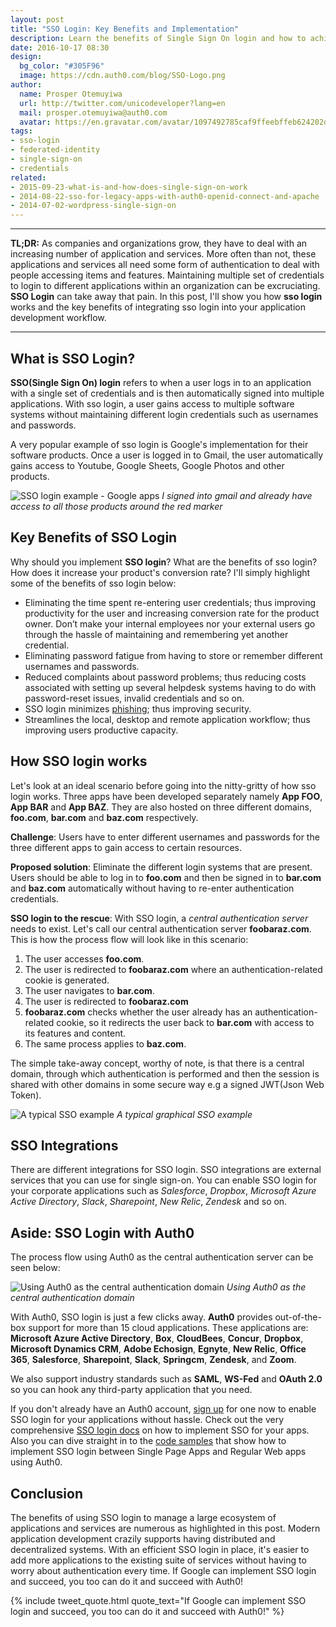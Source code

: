 ```yaml
---
layout: post
title: "SSO Login: Key Benefits and Implementation"
description: Learn the benefits of Single Sign On login and how to achieve it with Auth0
date: 2016-10-17 08:30
design:
  bg_color: "#305F96"
  image: https://cdn.auth0.com/blog/SSO-Logo.png
author:
  name: Prosper Otemuyiwa
  url: http://twitter.com/unicodeveloper?lang=en
  mail: prosper.otemuyiwa@auth0.com
  avatar: https://en.gravatar.com/avatar/1097492785caf9ffeebffeb624202d8f?s=200
tags:
- sso-login
- federated-identity
- single-sign-on
- credentials
related:
- 2015-09-23-what-is-and-how-does-single-sign-on-work
- 2014-08-22-sso-for-legacy-apps-with-auth0-openid-connect-and-apache
- 2014-07-02-wordpress-single-sign-on
---
```


---

**TL;DR:** As companies and organizations grow, they have to deal with an increasing number of application and services. More often than not, these applications and services all need some form of authentication to deal with people accessing items and features. Maintaining multiple set of credentials to login to different applications within an organization can be excruciating. **SSO Login** can take away that pain. In this post, I'll show you how **sso login** works and the key benefits of integrating sso login into your application development workflow.

---

## What is SSO Login?

**SSO(Single Sign On) login** refers to when a user logs in to an application with a single set of credentials and is then automatically signed into multiple applications. With sso login, a user gains access to multiple software systems without maintaining different login credentials such as usernames and passwords.

A very popular example of sso login is Google's implementation for their software products. Once a user is logged in to Gmail, the user automatically gains access to Youtube, Google Sheets, Google Photos and other products.

![SSO login example - Google apps](https://cdn.auth0.com/blog/sso-google-upload.png)
_I signed into gmail and already have access to all those products around the red marker_

## Key Benefits of SSO Login

Why should you implement **SSO login**? What are the benefits of sso login? How does it increase your product's conversion rate? I'll simply highlight some of the benefits of sso login below:

* Eliminating the time spent re-entering user credentials; thus improving productivity for the user and increasing conversion rate for the product owner. Don’t make your internal employees nor your external users go through the hassle of maintaining and remembering yet another credential.
* Eliminating password fatigue from having to store or remember different usernames and passwords.
* Reduced complaints about password problems; thus reducing costs associated with setting up several helpdesk systems having to do with password-reset issues, invalid credentials and so on.
* SSO login minimizes [phishing](https://en.wikipedia.org/wiki/Phishing); thus improving security.
* Streamlines the local, desktop and remote application workflow; thus improving users productive capacity.

## How SSO login works

Let's look at an ideal scenario before going into the nitty-gritty of how sso login works. Three apps have been developed separately namely **App FOO**, **App BAR** and **App BAZ**. They are also hosted on three different domains, **foo.com**, **bar.com** and **baz.com** respectively.

**Challenge**: Users have to enter different usernames and passwords for the three different apps to gain access to certain resources.

**Proposed solution**: Eliminate the different login systems that are present. Users should be able to log in to **foo.com** and then be signed in to  **bar.com** and **baz.com** automatically without having to re-enter authentication credentials.

**SSO login to the rescue**: With SSO login, a *central authentication server* needs to exist. Let's call our central authentication server **foobaraz.com**. This is how the process flow will look like in this scenario:

1. The user accesses **foo.com**.
2. The user is redirected to **foobaraz.com** where an authentication-related cookie is generated.
3. The user navigates to **bar.com**.
4. The user is redirected to **foobaraz.com**
5. **foobaraz.com** checks whether the user already has an authentication-related cookie, so it redirects the user back to **bar.com** with access to its features and content.
6. The same process applies to **baz.com**.

The simple take-away concept, worthy of note, is that there is a central domain, through which authentication is performed and then the session is shared with other domains in some secure way e.g a signed JWT(Json Web Token).

![A typical SSO example](https://cdn.auth0.com/blog/sso/typical-sso.png)
_A typical graphical SSO example_

## SSO Integrations

There are different integrations for SSO login. SSO integrations are external services that you can use for single sign-on. You can enable SSO login for your corporate applications such as *Salesforce*, *Dropbox*, *Microsoft Azure Active Directory*, *Slack*, *Sharepoint*, *New Relic*, *Zendesk* and so on.

## Aside: SSO Login with Auth0

The process flow using Auth0 as the central authentication server can be seen below:

![Using Auth0 as the central authentication domain](https://cdn.auth0.com/blog/sso/auth0.png)
_Using Auth0 as the central authentication domain_

With Auth0, SSO login is just a few clicks away. **Auth0** provides out-of-the-box support for more than 15 cloud applications. These applications are: **Microsoft Azure Active Directory**, **Box**, **CloudBees**, **Concur**, **Dropbox**, **Microsoft Dynamics CRM**, **Adobe Echosign**, **Egnyte**, **New Relic**, **Office 365**, **Salesforce**, **Sharepoint**, **Slack**, **Springcm**, **Zendesk**, and **Zoom**.

We also support industry standards such as **SAML**, **WS-Fed** and **OAuth 2.0** so you can hook any third-party application that you need.

If you don't already have an Auth0 account, [sign up](https://auth0.com/signup) for one now to enable SSO login for your applications without hassle. Check out the very comprehensive [SSO login docs](https://auth0.com/docs/sso) on how to implement SSO for your apps. Also you can dive straight in to the [code samples](https://github.com/auth0-samples/auth0-sso-sample) that show how to implement SSO login between Single Page Apps and Regular Web apps using Auth0.

## Conclusion

The benefits of using SSO login to manage a large ecosystem of applications and services are numerous as highlighted in this post. Modern application development crazily supports having distributed and decentralized systems. With an efficient SSO login in place, it's easier to add more applications to the existing suite of services without having to worry about authentication every time. If Google can implement SSO login and succeed, you too can do it and succeed with Auth0!

{% include tweet_quote.html quote_text="If Google can implement SSO login and succeed, you too can do it and succeed with Auth0!" %}
